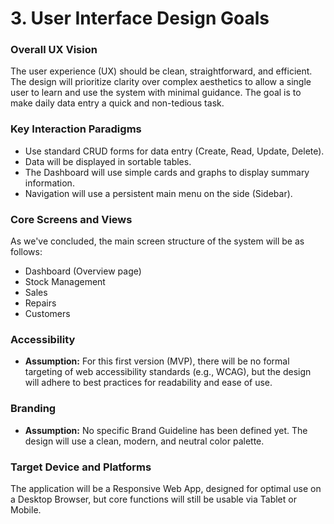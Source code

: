 # 3. User Interface Design Goals

### Overall UX Vision

The user experience (UX) should be clean, straightforward, and efficient. The design will prioritize clarity over complex aesthetics to allow a single user to learn and use the system with minimal guidance. The goal is to make daily data entry a quick and non-tedious task.

### Key Interaction Paradigms

* Use standard CRUD forms for data entry (Create, Read, Update, Delete).
* Data will be displayed in sortable tables.
* The Dashboard will use simple cards and graphs to display summary information.
* Navigation will use a persistent main menu on the side (Sidebar).

### Core Screens and Views

As we've concluded, the main screen structure of the system will be as follows:
* Dashboard (Overview page)
* Stock Management
* Sales
* Repairs
* Customers

### Accessibility

* **Assumption:** For this first version (MVP), there will be no formal targeting of web accessibility standards (e.g., WCAG), but the design will adhere to best practices for readability and ease of use.

### Branding

* **Assumption:** No specific Brand Guideline has been defined yet. The design will use a clean, modern, and neutral color palette.

### Target Device and Platforms

The application will be a Responsive Web App, designed for optimal use on a Desktop Browser, but core functions will still be usable via Tablet or Mobile.
